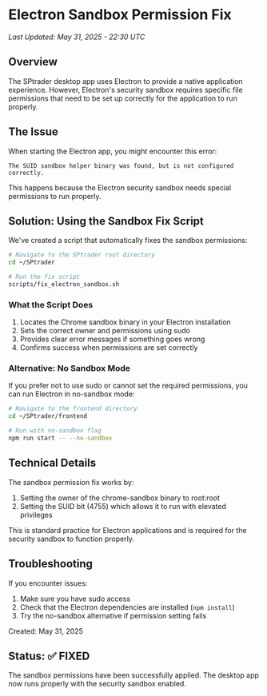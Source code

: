 # Electron Sandbox Permission Fix
*Last Updated: May 31, 2025 - 22:30 UTC*

## Overview

The SPtrader desktop app uses Electron to provide a native application experience. However, Electron's security sandbox requires specific file permissions that need to be set up correctly for the application to run properly.

## The Issue

When starting the Electron app, you might encounter this error:

```
The SUID sandbox helper binary was found, but is not configured correctly.
```

This happens because the Electron security sandbox needs special permissions to run properly.

## Solution: Using the Sandbox Fix Script

We've created a script that automatically fixes the sandbox permissions:

```bash
# Navigate to the SPtrader root directory
cd ~/SPtrader

# Run the fix script
scripts/fix_electron_sandbox.sh
```

### What the Script Does

1. Locates the Chrome sandbox binary in your Electron installation
2. Sets the correct owner and permissions using sudo
3. Provides clear error messages if something goes wrong
4. Confirms success when permissions are set correctly

### Alternative: No Sandbox Mode

If you prefer not to use sudo or cannot set the required permissions, you can run Electron in no-sandbox mode:

```bash
# Navigate to the frontend directory
cd ~/SPtrader/frontend

# Run with no-sandbox flag
npm run start -- --no-sandbox
```

## Technical Details

The sandbox permission fix works by:

1. Setting the owner of the chrome-sandbox binary to root:root
2. Setting the SUID bit (4755) which allows it to run with elevated privileges

This is standard practice for Electron applications and is required for the security sandbox to function properly.

## Troubleshooting

If you encounter issues:

1. Make sure you have sudo access
2. Check that the Electron dependencies are installed (`npm install`)
3. Try the no-sandbox alternative if permission setting fails

Created: May 31, 2025

## Status: ✅ FIXED

The sandbox permissions have been successfully applied. The desktop app now runs properly with the security sandbox enabled.